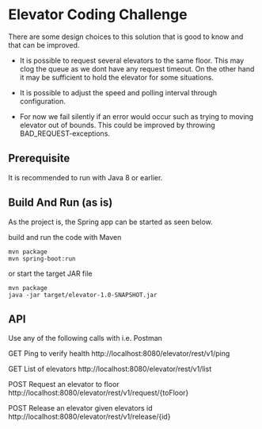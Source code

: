 # Elevator Coding Challenge

There are some design choices to this solution that is good to know and that can be improved.

* It is possible to request several elevators to the same floor. This may clog the queue as we dont have any request timeout. On the other hand it may be sufficient to hold the elevator for some situations.

* It is possible to adjust the speed and polling interval through configuration.

* For now we fail silently if an error would occur such as trying to moving elevator out of bounds. This could be improved by throwing BAD_REQUEST-exceptions.

## Prerequisite
It is recommended to run with Java 8 or earlier.

## Build And Run (as is)

As the project is, the Spring app can be started as seen below.

build and run the code with Maven

    mvn package
    mvn spring-boot:run

or start the target JAR file 

    mvn package
    java -jar target/elevator-1.0-SNAPSHOT.jar

## API
Use any of the following calls with i.e. Postman

GET Ping to verify health
http://localhost:8080/elevator/rest/v1/ping

GET List of elevators
http://localhost:8080/elevator/rest/v1/list

POST Request an elevator to floor
http://localhost:8080/elevator/rest/v1/request/{toFloor}

POST Release an elevator given elevators id
http://localhost:8080/elevator/rest/v1/release/{id}